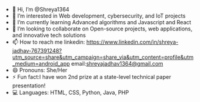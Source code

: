 - 👋 Hi, I’m @Shreya1364
- 👀 I’m interested in Web development, cybersecurity, and IoT projects
- 🌱 I’m currently learning Advanced algorithms and Javascript and React 
- 💞️ I’m looking to collaborate on Open-source projects, web applications, and innovative tech solutions
- 📫 How to reach me linkedin: https://www.linkedin.com/in/shreya-jadhav-767391248?utm_source=share&utm_campaign=share_via&utm_content=profile&utm_medium=android_app
                     email:shreyajadhav1364@gmail.com 
- 😄 Pronouns: She/Her 
- ⚡ Fun fact:I have won 2nd prize at a state-level technical paper presentation!
- 💻 Languages: HTML, CSS, Python, Java, PHP
<!---
Shreya1364/Shreya1364 is a ✨ special ✨ repository because its `README.md` (this file) appears on your GitHub profile.
You can click the Preview link to take a look at your changes.
--->
